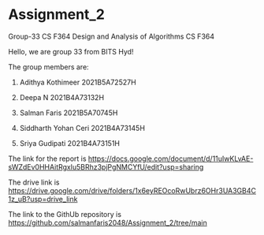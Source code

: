 # Assignment_2
Group-33 CS F364
Design and Analysis of Algorithms CS F364

Hello, we are group 33 from BITS Hyd!

The group members are:

1) Adithya Kothimeer    2021B5A72527H

2) Deepa N              2021B4A73132H

3) Salman Faris         2021B5A70745H

4) Siddharth Yohan Ceri 2021B4A73145H

5) Sriya Gudipati       2021B4A73151H

The link for the report is https://docs.google.com/document/d/11uIwKLvAE-sWZdEv0HHAitRgxlu5BRhz3pjPgNMCYfU/edit?usp=sharing

The drive link is https://drive.google.com/drive/folders/1x6eyREOcoRwUbrz6OHr3UA3GB4C1z_uB?usp=drive_link

The link to the GithUb repository is https://github.com/salmanfaris2048/Assignment_2/tree/main
